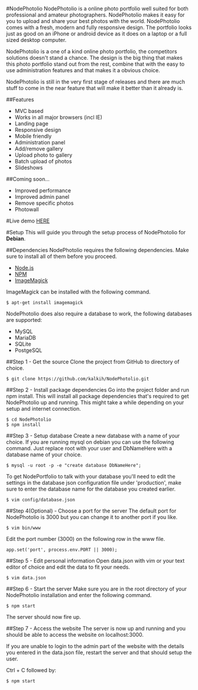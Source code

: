 #NodePhotolio
NodePhotolio is a online photo portfolio well suited for both professional and amateur photographers. NodePhotolio makes it easy for you to upload and share your best photos with the world.
NodePhotolio comes with a fresh, modern and fully responsive design. The portfolio looks just as good on an iPhone or android device as it does on a laptop or a full sized desktop computer.

NodePhotolio is a one of a kind online photo portfolio, the competitors solutions doesn't stand a chance. The design is the big thing that makes this photo portfolio stand out from the rest, combine that with the easy to use administration features and that makes it a obvious choice.

NodePhotolio is still in the very first stage of releases and there are much stuff to come in the near feature that will make it better than it already is.

##Features
* MVC based
* Works in all major browsers (incl IE)
* Landing page
* Responsive design
* Mobile friendly
* Administration panel
* Add/remove gallery
* Upload photo to gallery
* Batch upload of photos
* Slideshows

##Coming soon...
* Improved performance
* Improved admin panel
* Remove specific photos
* Photowall


#Live demo
[HERE](http://kalkih.com:3000)


#Setup
This will guide you through the setup process of NodePhotolio for **Debian**.

##Dependencies
NodePhotolio requires the following dependencies. Make sure to install all of them before you proceed.
* [Node.js](http://nodejs.org/)
* [NPM](http://nodejs.org/)
* [ImageMagick](http://www.imagemagick.org/)

ImageMagick can be installed with the following command.
```
$ apt-get install imagemagick
```

NodePhotolio does also require a database to work, the following databases are supported:
* MySQL
* MariaDB
* SQLite
* PostgeSQL

##Step 1 - Get the source
Clone the project from GitHub to directory of choice.

```
$ git clone https://github.com/kalkih/NodePhotolio.git

```

##Step 2 - Install package dependencies
Go into the project folder and run npm install. This will install all package dependencies that's required to get NodePhotolio up and running.
This might take a while depending on your setup and internet connection.

```
$ cd NodePhotolio
$ npm install
```

##Step 3 - Setup database
Create a new database with a name of your choice. If you are running mysql on debian you can use the following command. Just replace root with your user and DbNameHere with a database name of your choice.

```
$ mysql -u root -p -e "create database DbNameHere";

```

To get NodePortfolio to talk with your database you'll need to edit the settings in the database json configuration file under 'production', make sure to enter the database name for the database you created earlier.

```
$ vim config/database.json

```

##Step 4(Optional) - Choose a port for the server
The default port for NodePhotolio is 3000 but you can change it to another port if you like.

```
$ vim bin/www

```

Edit the port number (3000) on the following row in the www file.

```
app.set('port', process.env.PORT || 3000);

```

##Step 5 - Edit personal information
Open data.json with vim or your text editor of choice and edit the data to fit your needs.

```
$ vim data.json

```

##Step 6 - Start the server
Make sure you are in the root directory of your NodePhotolio installation and enter the following command.

```
$ npm start
```

The server should now fire up.

##Step 7 - Access the website
The server is now up and running and you should be able to access the website on localhost:3000.

If you are unable to login to the admin part of the website with the details you entered in the data.json file, restart the server and that should setup the user.

Ctrl + C followed by:
```
$ npm start
```
